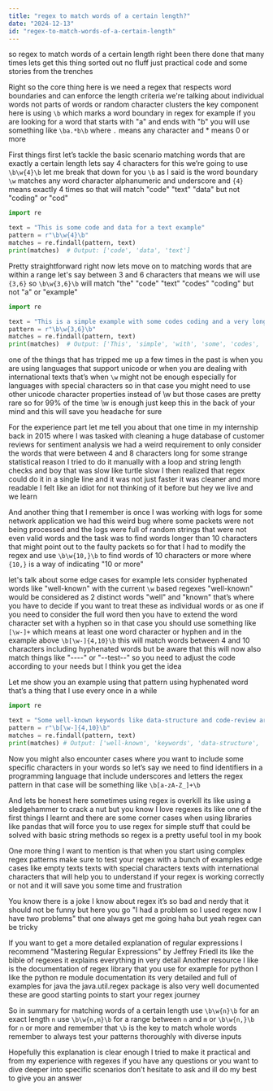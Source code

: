 ```yaml
---
title: "regex to match words of a certain length?"
date: "2024-12-13"
id: "regex-to-match-words-of-a-certain-length"
---
```


 so regex to match words of a certain length right been there done that many times lets get this thing sorted out no fluff just practical code and some stories from the trenches

Right so the core thing here is we need a regex that respects word boundaries and can enforce the length criteria we're talking about individual words not parts of words or random character clusters the key component here is using `\b` which marks a word boundary in regex for example if you are looking for a word that starts with "a" and ends with "b" you will use something like `\ba.*b\b` where `.` means any character and * means 0 or more

First things first let’s tackle the basic scenario matching words that are exactly a certain length lets say 4 characters for this we’re going to use `\b\w{4}\b` let me break that down for you `\b` as I said is the word boundary `\w` matches any word character alphanumeric and underscore and `{4}` means exactly 4 times so that will match "code" "text" "data" but not "coding" or "cod"

```python
import re

text = "This is some code and data for a text example"
pattern = r"\b\w{4}\b"
matches = re.findall(pattern, text)
print(matches)  # Output: ['code', 'data', 'text']
```

Pretty straightforward right now lets move on to matching words that are within a range let's say between 3 and 6 characters that means we will use `{3,6}` so `\b\w{3,6}\b` will match "the" "code" "text" "codes" "coding" but not "a" or "example"

```python
import re

text = "This is a simple example with some codes coding and a very long one"
pattern = r"\b\w{3,6}\b"
matches = re.findall(pattern, text)
print(matches)  # Output: ['This', 'simple', 'with', 'some', 'codes', 'coding', 'very', 'long']
```

 one of the things that has tripped me up a few times in the past is when you are using languages that support unicode or when you are dealing with international texts that’s when `\w` might not be enough especially for languages with special characters so in that case you might need to use other unicode character properties instead of \w but those cases are pretty rare so for 99% of the time \w is enough just keep this in the back of your mind and this will save you headache for sure

For the experience part let me tell you about that one time in my internship back in 2015 where I was tasked with cleaning a huge database of customer reviews for sentiment analysis we had a weird requirement to only consider the words that were between 4 and 8 characters long for some strange statistical reason I tried to do it manually with a loop and string length checks and boy that was slow like turtle slow I then realized that regex could do it in a single line and it was not just faster it was cleaner and more readable I felt like an idiot for not thinking of it before but hey we live and we learn

And another thing that I remember is once I was working with logs for some network application we had this weird bug where some packets were not being processed and the logs were full of random strings that were not even valid words and the task was to find words longer than 10 characters that might point out to the faulty packets so for that I had to modify the regex and use `\b\w{10,}\b` to find words of 10 characters or more where `{10,}` is a way of indicating "10 or more"

 let's talk about some edge cases for example lets consider hyphenated words like "well-known" with the current `\w` based regexes "well-known" would be considered as 2 distinct words "well" and "known" that’s where you have to decide if you want to treat these as individual words or as one if you need to consider the full word then you have to extend the word character set with a hyphen so in that case you should use something like `[\w-]+` which means at least one word character or hyphen and in the example above `\b[\w-]{4,10}\b` this will match words between 4 and 10 characters including hyphenated words but be aware that this will now also match things like "----" or "--test--" so you need to adjust the code according to your needs but I think you get the idea

Let me show you an example using that pattern using hyphenated word that’s a thing that I use every once in a while

```python
import re

text = "Some well-known keywords like data-structure and code-review are important"
pattern = r"\b[\w-]{4,10}\b"
matches = re.findall(pattern, text)
print(matches) # Output: ['well-known', 'keywords', 'data-structure', 'code-review', 'important']
```

Now you might also encounter cases where you want to include some specific characters in your words so let’s say we need to find identifiers in a programming language that include underscores and letters the regex pattern in that case will be something like `\b[a-zA-Z_]+\b`

And lets be honest here sometimes using regex is overkill its like using a sledgehammer to crack a nut but you know I love regexes its like one of the first things I learnt and there are some corner cases when using libraries like pandas that will force you to use regex for simple stuff that could be solved with basic string methods so regex is a pretty useful tool in my book

One more thing I want to mention is that when you start using complex regex patterns make sure to test your regex with a bunch of examples edge cases like empty texts texts with special characters texts with international characters that will help you to understand if your regex is working correctly or not and it will save you some time and frustration

You know there is a joke I know about regex it’s so bad and nerdy that it should not be funny but here you go "I had a problem so I used regex now I have two problems" that one always get me going haha but yeah regex can be tricky

If you want to get a more detailed explanation of regular expressions I recommend "Mastering Regular Expressions" by Jeffrey Friedl its like the bible of regexes it explains everything in very detail Another resource I like is the documentation of regex library that you use for example for python I like the python re module documentation its very detailed and full of examples for java the java.util.regex package is also very well documented these are good starting points to start your regex journey

So in summary for matching words of a certain length use `\b\w{n}\b` for an exact length `n` use `\b\w{n,m}\b` for a range between `n` and `m` or `\b\w{n,}\b` for `n` or more and remember that `\b` is the key to match whole words remember to always test your patterns thoroughly with diverse inputs

Hopefully this explanation is clear enough I tried to make it practical and from my experience with regexes if you have any questions or you want to dive deeper into specific scenarios don’t hesitate to ask and ill do my best to give you an answer
